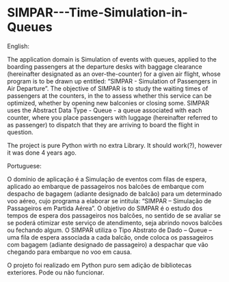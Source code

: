 # SIMPAR---Time-Simulation-in-Queues

English:

The application domain is Simulation of events with queues, applied to the
boarding passengers at the departure desks with baggage clearance (hereinafter
designated as an over-the-counter) for a given air flight, whose program is to be drawn up
entitled: “SIMPAR - Simulation of Passengers in Air Departure”.
The objective of SIMPAR is to study the waiting times of passengers at the counters, in the
to assess whether this service can be optimized, whether by opening new
balconies or closing some.
SIMPAR uses the Abstract Data Type - Queue - a queue associated with
each counter, where you place passengers with luggage (hereinafter referred to as passenger)
to dispatch that they are arriving to board the flight in question.

The project is pure Python wirth no extra Library. It should work(?), however it was done 4 years ago.

Portuguese:

O domínio de aplicação é a Simulação de eventos com filas de espera, aplicado ao
embarque de passageiros nos balcões de embarque com despacho de bagagem (adiante
designado de balcão) para um determinado voo aéreo, cujo programa a elaborar se
intitula: “SIMPAR – Simulação de Passageiros em Partida Aérea”.
O objetivo do SIMPAR é o estudo dos tempos de espera dos passageiros nos balcões, no
sentido de se avaliar se se poderá otimizar este serviço de atendimento, seja abrindo novos
balcões ou fechando algum.
O SIMPAR utiliza o Tipo Abstrato de Dado – Queue – uma fila de espera associada a
cada balcão, onde coloca os passageiros com bagagem (adiante designado de passageiro)
a despachar que vão chegando para embarque no voo em causa.

O projeto foi realizado em Python puro sem adição de bibliotecas exteriores. Pode ou não funcionar.
